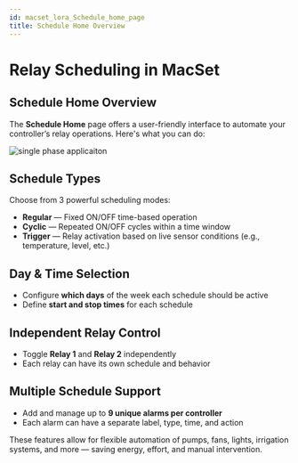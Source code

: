 ```yaml
---
id: macset_lora_Schedule_home_page
title: Schedule Home Overview
---
```


# Relay Scheduling in MacSet

## Schedule Home Overview

The **Schedule Home** page offers a user-friendly interface to automate your controller’s relay operations. Here's what you can do:

![single phase applicaiton](/img/controller/schedule_home_page.svg)

## Schedule Types
Choose from 3 powerful scheduling modes:
- **Regular** — Fixed ON/OFF time-based operation
- **Cyclic** — Repeated ON/OFF cycles within a time window
- **Trigger** — Relay activation based on live sensor conditions (e.g., temperature, level, etc.)

## Day & Time Selection
- Configure **which days** of the week each schedule should be active
- Define **start and stop times** for each schedule

## Independent Relay Control
- Toggle **Relay 1** and **Relay 2** independently
- Each relay can have its own schedule and behavior

## Multiple Schedule Support
- Add and manage up to **9 unique alarms per controller**
- Each alarm can have a separate label, type, time, and action

These features allow for flexible automation of pumps, fans, lights, irrigation systems, and more — saving energy, effort, and manual intervention.